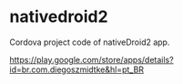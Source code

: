 # nativedroid2
Cordova project code of nativeDroid2 app.

https://play.google.com/store/apps/details?id=br.com.diegoszmidtke&hl=pt_BR
